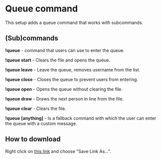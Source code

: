 # Queue command

This setup adds a queue command that works with subcommands.

## (Sub)commands

**!queue** - command that users can use to enter the queue.

**!queue start** - Clears the file and opens the queue.

**!queue leave** - Leave the queue, removes username from the list.

**!queue close** - Closes the queue to prevent users from entering.

**!queue open** - Opens the queue without clearing the file.

**!queue draw** - Draws the next person in line from the file.

**!queue clear** - Clears the file.

**!queue [anything]** - Is a fallback command with which the user can enter the queue with a custom message.


## How to download

Right click on [this link](https://raw.githubusercontent.com/CaveMobster/firebot-setups/master/Commands/Queue/queues.firebotsetup) and choose "Save Link As...".
